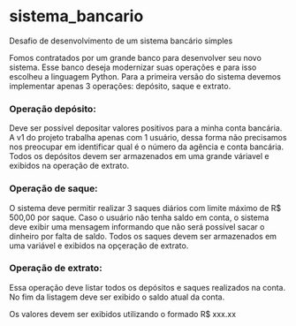 # sistema_bancario
Desafio de desenvolvimento de um sistema bancário simples

Fomos contratados por um grande banco para desenvolver seu novo sistema. Esse banco deseja modernizar suas operações e para isso escolheu a linguagem Python. Para a primeira versão do sistema devemos implementar apenas 3 operações: depósito, saque e extrato.

### Operação depósito:

Deve ser possível depositar valores positivos para a minha conta bancária. A v1 do projeto trabalha apenas com 1 usuário, dessa forma não precisamos nos preocupar em identificar qual é o número da agência e conta bancária. Todos os depósitos devem ser armazenados em uma grande váriavel e exibidos na operação de extrato.

### Operação de saque:

O sistema deve permitir realizar 3 saques diários com limite máximo de R$ 500,00 por saque. Caso o usuário não tenha saldo em conta, o sistema deve exibir uma mensagem informando que não será possível sacar o dinheiro por falta de saldo. Todos os saques devem ser armazenados em uma variável e exibidos na opçeração de extrato.

### Operação de extrato:

Essa operação deve listar todos os depósitos e saques realizados na conta. No fim da listagem deve ser exibido o saldo atual da conta.

Os valores devem ser exibidos utilizando o formado R$ xxx.xx
